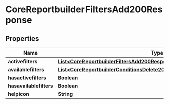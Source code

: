 

# CoreReportbuilderFiltersAdd200Response


## Properties

| Name | Type | Description | Notes |
|------------ | ------------- | ------------- | -------------|
|**activefilters** | [**List&lt;CoreReportbuilderFiltersAdd200ResponseActivefiltersInner&gt;**](CoreReportbuilderFiltersAdd200ResponseActivefiltersInner.md) |  |  |
|**availablefilters** | [**List&lt;CoreReportbuilderConditionsDelete200ResponseAvailableconditionsInner&gt;**](CoreReportbuilderConditionsDelete200ResponseAvailableconditionsInner.md) |  |  |
|**hasactivefilters** | **Boolean** | hasactivefilters |  |
|**hasavailablefilters** | **Boolean** | hasavailablefilters |  |
|**helpicon** | **String** | helpicon |  |



